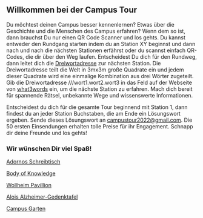 ## Willkommen bei der Campus Tour

Du möchtest deinen Campus besser kennenlernen? Etwas über die Geschichte und die Menschen des Campus erfahren? Wenn dem so ist, dann brauchst Du nur einen QR Code Scanner und los gehts. Du kannst entweder den Rundgang starten indem du an Station XY beginnst und dann nach und nach die nächsten Stationen erfährst oder du scannst einfach QR-Codes, die dir über den Weg laufen. Entscheidest Du dich für den Rundweg, dann leitet dich die [Dreiwortadresse](https://what3words.com/pinsel.enthielt.vorweisen) zur nächsten Station. Die Dreiwortadresse teilt die Welt in 3mx3m große Quadrate ein und jedem dieser Quadrate wird eine einmalige Kombination aus drei Wörter zugeteilt. Gib die Dreiwortadresse ///wort1.wort2.wort3 in das Feld auf der Webseite von [what3words](https://what3words.com/pinsel.enthielt.vorweisen) ein, um die nächste Station zu erfahren. Mach dich bereit für spannende Rätsel, 
unbekannte Wege und wissenswerte Informationen.

Entscheidest du dich für die gesamte Tour beginnend mit Station 1, dann findest du an jeder Station Buchstaben, die am Ende ein Lösungswort ergeben. Sende dieses Lösungswort an campustour2022@gmail.com. Die 50 ersten Einsendungen erhalten tolle Preise für ihr Engagement. 
Schnapp dir deine Freunde und los gehts!

### Wir wünschen Dir viel Spaß!


[Adornos Schreibtisch](Adorno.md)

[Body of Knowledge](Body_of_Knowledge.md)

[Wollheim Pavillion](Wollheim.md)

[Alois Alzheimer-Gedenktafel](Alzheimer.md)

[Campus Garten](CampusGarten.md)
